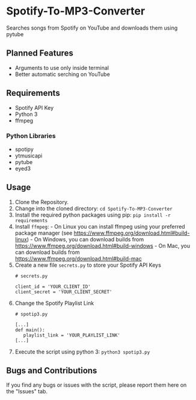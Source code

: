 # Spotify-To-MP3-Converter
 Searches songs from Spotify on YouTube and downloads them using pytube

## Planned Features
  - Arguments to use only inside terminal
  - Better automatic serching on YouTube

## Requirements
  - Spotify API Key
  - Python 3
  - ffmpeg

### Python Libraries
  - spotipy
  - ytmusicapi
  - pytube
  - eyed3
  
## Usage
  1. Clone the Repository.
  2. Change into the cloned directory: `cd Spotify-To-MP3-Converter`
  3. Install the required python packages using pip: `pip install -r requirements`
  4. Install `ffmpeg`:
    - On Linux you can install ffmpeg using your preferred package manager (see https://www.ffmpeg.org/download.html#build-linux)
    - On Windows, you can download builds from https://www.ffmpeg.org/download.html#build-windows
    - On Mac, you can download builds from https://www.ffmpeg.org/download.html#build-mac
  5. Create a new file `secrets.py` to store your Spotify API Keys
     ```
     # secrets.py
     
     client_id = 'YOUR_CLIENT_ID'
     client_secret = 'YOUR_CLIENT_SECRET'
     
  6. Change the Spotify Playlist Link 
     ```
     # spotip3.py
     
     [...]
     def main():
        playlist_link = 'YOUR_PLAYLIST_LINK'
     [...]
  7. Execute the script using python 3: `python3 spotip3.py `

       
## Bugs and Contributions
  If you find any bugs or issues with the script, please report them here on the "Issues" tab.